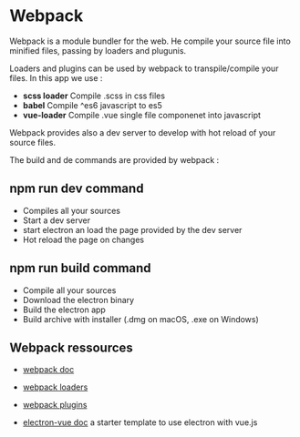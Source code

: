 # Webpack

Webpack is a module bundler for the web. He compile your source file into minified files, passing by loaders and plugunis.

Loaders and plugins can be used by webpack to transpile/compile your files. In this app we use :
* **scss loader** Compile .scss in css files
* **babel** Compile ^es6 javascript to es5
* **vue-loader** Compile .vue single file componenet into javascript

Webpack provides also a dev server to develop with hot reload of your source files.

The build and de commands are provided by webpack :

## npm run dev command

* Compiles all your sources
* Start a dev server
* start electron an load the page provided by the dev server
* Hot reload the page on changes

## npm run build command

* Compile all your sources
* Download the electron binary
* Build the electron app
* Build archive with installer (.dmg on macOS, .exe on Windows)

## Webpack ressources

* [webpack doc](https://webpack.js.org/concepts/)
* [webpack loaders](https://webpack.js.org/loaders/)
* [webpack plugins](https://webpack.js.org/plugins/)

* [electron-vue doc](https://simulatedgreg.gitbooks.io/electron-vue/content/en/) a starter template to use electron with vue.js
